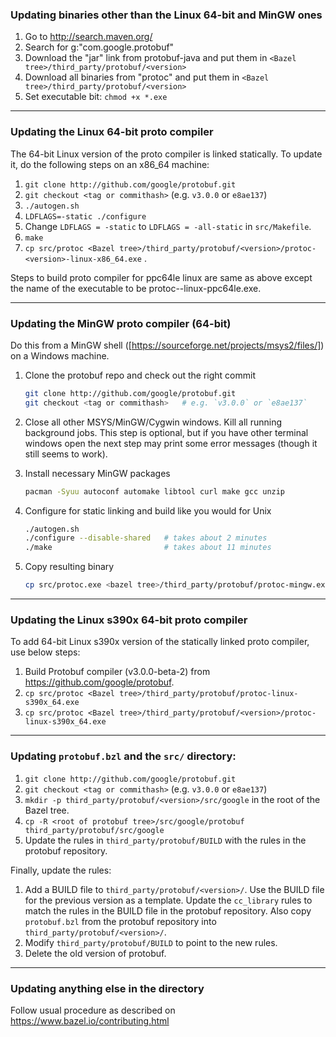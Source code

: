 ### Updating binaries other than the Linux 64-bit and MinGW ones

1. Go to http://search.maven.org/
2. Search for g:"com.google.protobuf"
3. Download the "jar" link from protobuf-java and put them in `<Bazel tree>/third_party/protobuf/<version>`
4. Download all binaries from "protoc" and put them in `<Bazel tree>/third_party/protobuf/<version>`
5. Set executable bit: `chmod +x *.exe`

* * *
### Updating the Linux 64-bit proto compiler
The 64-bit Linux version of the proto compiler is linked statically. To update it, do
the following steps on an x86_64 machine:

1. `git clone http://github.com/google/protobuf.git`
2. `git checkout <tag or commithash>` (e.g. `v3.0.0` or `e8ae137`)
3. `./autogen.sh`
4. `LDFLAGS=-static ./configure`
5. Change `LDFLAGS = -static` to `LDFLAGS = -all-static` in  `src/Makefile`.
6. `make`
7. `cp src/protoc <Bazel tree>/third_party/protobuf/<version>/protoc-<version>-linux-x86_64.exe` .

Steps to build proto compiler for ppc64le linux are same as above except the name of the executable
to be protoc-<version>-linux-ppc64le.exe.

* * *
### Updating the MinGW proto compiler (64-bit)
Do this from a MinGW shell ([https://sourceforge.net/projects/msys2/files/]) on
a Windows machine.

1. Clone the protobuf repo and check out the right commit

   ```sh
   git clone http://github.com/google/protobuf.git
   git checkout <tag or commithash>   # e.g. `v3.0.0` or `e8ae137`
   ```

2. Close all other MSYS/MinGW/Cygwin windows. Kill all running background jobs.
   This step is optional, but if you have other terminal windows open the next
   step may print some error messages (though it still seems to work).

3. Install necessary MinGW packages

   ```sh
   pacman -Syuu autoconf automake libtool curl make gcc unzip
   ```

4. Configure for static linking and build like you would for Unix

   ```sh
   ./autogen.sh
   ./configure --disable-shared   # takes about 2 minutes
   ./make                         # takes about 11 minutes
   ```

5. Copy resulting binary

   ```sh
   cp src/protoc.exe <bazel tree>/third_party/protobuf/protoc-mingw.exe
   ```

* * *
### Updating the Linux s390x 64-bit proto compiler
To add 64-bit Linux s390x version of the statically linked proto compiler, use below steps:

1. Build Protobuf compiler (v3.0.0-beta-2) from https://github.com/google/protobuf.
2. `cp src/protoc <Bazel tree>/third_party/protobuf/protoc-linux-s390x_64.exe`
3. `cp src/protoc <Bazel tree>/third_party/protobuf/<version>/protoc-linux-s390x_64.exe`


* * *
### Updating `protobuf.bzl` and the `src/` directory:

1. `git clone http://github.com/google/protobuf.git`
2. `git checkout <tag or commithash>` (e.g. `v3.0.0` or `e8ae137`)
3. `mkdir -p third_party/protobuf/<version>/src/google` in the root of the Bazel tree.
4. `cp -R <root of protobuf tree>/src/google/protobuf third_party/protobuf/src/google`
5. Update the rules in `third_party/protobuf/BUILD` with the rules in the protobuf repository.

Finally, update the rules:

1. Add a BUILD file to `third_party/protobuf/<version>/`. Use the BUILD file
   for the previous version as a template. Update the `cc_library` rules to
   match the rules in the BUILD file in the protobuf repository. Also copy
   `protobuf.bzl` from the protobuf repository into
   `third_party/protobuf/<version>/`.
2. Modify `third_party/protobuf/BUILD` to point to the new rules.
3. Delete the old version of protobuf.

* * *
### Updating anything else in the directory
Follow usual procedure as described on https://www.bazel.io/contributing.html
